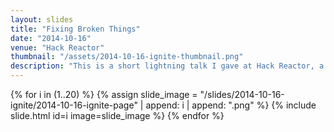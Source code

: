 ```yaml
---
layout: slides
title: "Fixing Broken Things"
date: "2014-10-16"
venue: "Hack Reactor"
thumbnail: "/assets/2014-10-16-ignite-thumbnail.png"
description: "This is a short lightning talk I gave at Hack Reactor, a coding bootcamp in San Francisco. If you're not familiar with the Ignite format, each speaker gets 5 min and 20 slides (15 seconds per slide). I lost the speaker notes, so I only have the slides for this talk."
---
```


{% for i in (1..20) %}
  {% assign slide_image = "/slides/2014-10-16-ignite/2014-10-16-ignite-page" | append: i | append: ".png" %}
  {% include slide.html id=i image=slide_image %}
{% endfor %} 
